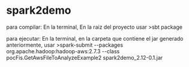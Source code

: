 # spark2demo

para compilar:
En la terminal, En la raiz del proyecto usar >sbt package 

para ejecutar:
En la terminal, en la carpeta que contiene el jar generado anteriormente, usar >spark-submit --packages org.apache.hadoop:hadoop-aws:2.7.3 --class pocFis.GetAwsFileToAnalyzeExample2 spark2demo_2.12-0.1.jar

